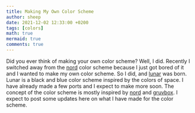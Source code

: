 ```yaml
---
title: Making My Own Color Scheme
author: sheep
date: 2021-12-02 12:33:00 +0200
tags: [colors]
math: true
mermaid: true
comments: true
---
```


Did you ever think of making your own color scheme? Well, I did. Recently I switched away from the [nord](https://nordtheme.com) color scheme because I just got bored of it and I wanted to make my own color scheme.
So I did, and [lunar](https://github.com/lunar-theme) was born. Lunar is a black and blue color scheme inspired by the colors of space. I have already made a few ports and I expect to make more soon. The concept of the color scheme is mostly inspired by [nord](https://nordtheme.com) and [gruvbox](https://github.com/morhetz/gruvbox).
I expect to post some updates here on what I have made for the color scheme.
